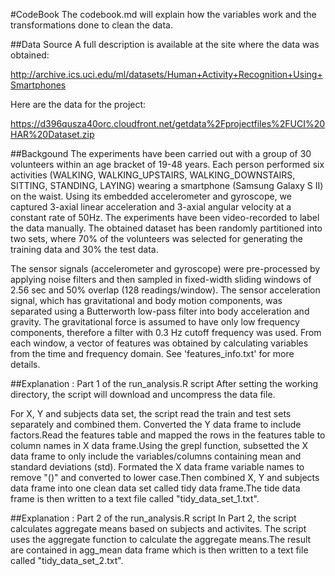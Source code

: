#CodeBook
The codebook.md will explain how the variables work and the transformations done to clean the data.

##Data Source
A full description is available at the site where the data was obtained:

http://archive.ics.uci.edu/ml/datasets/Human+Activity+Recognition+Using+Smartphones

Here are the data for the project:

https://d396qusza40orc.cloudfront.net/getdata%2Fprojectfiles%2FUCI%20HAR%20Dataset.zip

##Backgound 
The experiments have been carried out with a group of 30 volunteers within an age bracket of 19-48 years. Each person performed six activities (WALKING, WALKING_UPSTAIRS, WALKING_DOWNSTAIRS, SITTING, STANDING, LAYING) wearing a smartphone (Samsung Galaxy S II) on the waist. Using its embedded accelerometer and gyroscope, we captured 3-axial linear acceleration and 3-axial angular velocity at a constant rate of 50Hz. The experiments have been video-recorded to label the data manually. The obtained dataset has been randomly partitioned into two sets, where 70% of the volunteers was selected for generating the training data and 30% the test data. 

The sensor signals (accelerometer and gyroscope) were pre-processed by applying noise filters and then sampled in fixed-width sliding windows of 2.56 sec and 50% overlap (128 readings/window). The sensor acceleration signal, which has gravitational and body motion components, was separated using a Butterworth low-pass filter into body acceleration and gravity. The gravitational force is assumed to have only low frequency components, therefore a filter with 0.3 Hz cutoff frequency was used. From each window, a vector of features was obtained by calculating variables from the time and frequency domain. See 'features_info.txt' for more details. 

##Explanation : Part 1 of the run_analysis.R script
After setting the working directory, the script will download and uncompress the data file.

For X, Y and subjects data set, the script read the train and test sets separately and combined them. Converted the Y data frame to include factors.Read the features table and mapped the rows in the features table to column names in X data frame.Using the grepl function, subsetted the X data frame to only include the variables/columns containing mean and standard deviations (std). Formated the X data frame variable names to remove "()" and converted to lower case.Then combined X, Y and subjects data frame into one clean data set called tidy data frame.The tide data frame is then written to a text file called "tidy_data_set_1.txt".

##Explanation : Part 2 of the run_analysis.R script
In Part 2, the script calculates aggregate means based on subjects and activites. The script uses the aggregate function to calculate the aggregate means.The result are contained in agg_mean data frame which is then written to a text file called "tidy_data_set_2.txt". 



